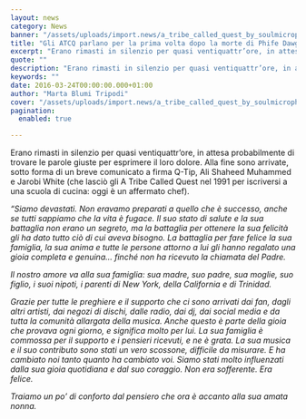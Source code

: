 ```yaml
---
layout: news
category: News
banner: "/assets/uploads/import.news/a_tribe_called_quest_by_soulmicrophonist-d57ejxg.jpg"
title: "Gli ATCQ parlano per la prima volta dopo la morte di Phife Dawg"
excerpt: "Erano rimasti in silenzio per quasi ventiquattr’ore, in attesa probabilmente di trovare le parole giuste per esprimere il loro dolore. Alla fine sono arrivate, sotto forma di un breve comunicato a firma Q-Tip, Ali Shaheed Muhammed e Jarobi White (che lasciò gli A Tribe Called Quest nel 1991 per iscriversi a una scuola di cucina: oggi è [&hellip"
quote: ""
description: "Erano rimasti in silenzio per quasi ventiquattr’ore, in attesa probabilmente di trovare le parole giuste per esprimere il loro dolore. Alla fine sono arrivate, sotto forma di un breve comunicato a firma Q-Tip, Ali Shaheed Muhammed e Jarobi White (che lasciò gli A Tribe Called Quest nel 1991 per iscriversi a una scuola di cucina: oggi è [&hellip"
keywords: ""
date: 2016-03-24T00:00:00.000+01:00
author: "Marta Blumi Tripodi"
cover: "/assets/uploads/import.news/a_tribe_called_quest_by_soulmicrophonist-d57ejxg.jpg"
pagination:
  enabled: true

---
```


Erano rimasti in silenzio per quasi ventiquattr’ore, in attesa probabilmente di trovare le parole giuste per esprimere il loro dolore. Alla fine sono arrivate, sotto forma di un breve comunicato a firma Q-Tip, Ali Shaheed Muhammed e Jarobi White (che lasciò gli A Tribe Called Quest nel 1991 per iscriversi a una scuola di cucina: oggi è un affermato chef).

_“Siamo devastati. Non eravamo preparati a quello che è successo, anche se tutti sappiamo che la vita è fugace. Il suo stato di salute e la sua battaglia non erano un segreto, ma la battaglia per ottenere la sua felicità gli ha dato tutto ciò di cui aveva bisogno. La battaglia per fare felice la sua famiglia, la sua anima e tutte le persone attorno a lui gli hanno regalato una gioia completa e genuina… finché non ha ricevuto la chiamata del Padre._ 

_Il nostro amore va alla sua famiglia: sua madre, suo padre, sua moglie, suo figlio, i suoi nipoti, i parenti di New York, della California e di Trinidad._

_Grazie per tutte le preghiere e il supporto che ci sono arrivati dai fan, dagli altri artisti, dai negozi di dischi, dalle radio, dai dj, dai social media e da tutta la comunità allargata della musica. Anche questo è parte della gioia che provava ogni giorno, e significa molto per lui. La sua famiglia è commossa per il supporto e i pensieri ricevuti, e ne è grata. La sua musica e il suo contributo sono stati un vero scossone, difficile da misurare. E ha cambiato noi tanto quanto ha cambiato voi. Siamo stati molto influenzati dalla sua gioia quotidiana e dal suo coraggio. Non era sofferente. Era felice._

_Traiamo un po’ di conforto dal pensiero che ora è accanto alla sua amata nonna._